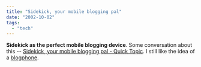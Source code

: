```yaml
---
title: "Sidekick, your mobile blogging pal"
date: "2002-10-02"
tags: 
  - "tech"
---
```


**Sidekick as the perfect mobile blogging device**. Some conversation about this -- [Sidekick, your mobile blogging pal - Quick Topic](http://www.quicktopic.com/boing/H/GHXGWhmS5e2). I still like the idea of a [blogphone](http://www.theludwigs.com/2002_09_01_archive.html#85491329).
